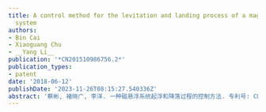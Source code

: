 ```yaml
---
title: A control method for the levitation and landing process of a magnetic levitation
  system
authors:
- Bin Cai
- Xiaoguang Chu
- __Yang Li__
publication: '*CN201510986756.2*'
publication_types:
- patent
date: '2018-06-12'
publishDate: '2023-11-26T08:15:27.540336Z'
abstract: '蔡彬, 褚晓广, 李洋. 一种磁悬浮系统起浮和降落过程的控制方法. 专利号: CN201510986756.2, 授权号: CN105549393A.'
---
```

